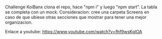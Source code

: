 Challenge KoiBanx
clona el repo, hace "npm i" y luego "npm start".
La tabla se completa con un mock.
Consideracion: cree una carpeta Screens en caso de que ubiese otras secciones que mostrar para tener una mejor organizacion.

Enlace a youtube: https://www.youtube.com/watch?v=fhf9wsKgIOA

